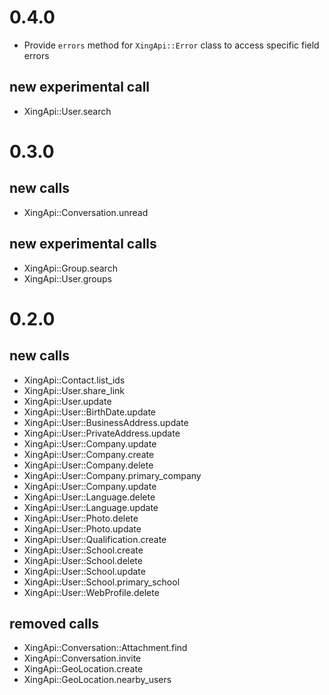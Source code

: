# 0.4.0
* Provide `errors` method for `XingApi::Error` class to access specific field errors

## new experimental call
* XingApi::User.search

# 0.3.0

## new calls
* XingApi::Conversation.unread

## new experimental calls
* XingApi::Group.search
* XingApi::User.groups

# 0.2.0

## new calls
* XingApi::Contact.list_ids
* XingApi::User.share_link
* XingApi::User.update
* XingApi::User::BirthDate.update
* XingApi::User::BusinessAddress.update
* XingApi::User::PrivateAddress.update
* XingApi::User::Company.update
* XingApi::User::Company.create
* XingApi::User::Company.delete
* XingApi::User::Company.primary_company
* XingApi::User::Company.update
* XingApi::User::Language.delete
* XingApi::User::Language.update
* XingApi::User::Photo.delete
* XingApi::User::Photo.update
* XingApi::User::Qualification.create
* XingApi::User::School.create
* XingApi::User::School.delete
* XingApi::User::School.update
* XingApi::User::School.primary_school
* XingApi::User::WebProfile.delete

## removed calls
* XingApi::Conversation::Attachment.find
* XingApi::Conversation.invite
* XingApi::GeoLocation.create
* XingApi::GeoLocation.nearby_users
